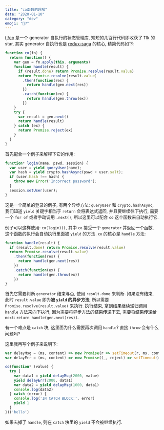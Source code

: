 ```yaml
---
title: "co函数的理解"
date: "2020-01-10"
category: "dev"
emoji: "🙇‍♂️"
---
```


[tj/co](https://github.com/tj/co) 是一个 generator 自执行的状态管理库, 短短的几百行代码即收获了 11k 的 star, 其实 generator 自执行也是 [redux-saga](https://github.com/redux-saga/redux-saga/) 的核心, 精简代码如下:

```javascript
function co(fn) {
  return function() {
    var gen = fn.apply(this, arguments)
    function handle(result) {
      if (result.done) return Promise.resolve(result.value)
      return Promise.resolve(result.value)
        .then(function(res) {
          return handle(gen.next(res))
        })
        .catch(function(ex) {
          return handle(gen.throw(ex))
        })
    }
    try {
      var result = gen.next()
      return handle(result)
    } catch (ex) {
      return Promise.reject(ex)
    }
  }
}
```

首先配合一个例子来解释下它的作用:

```javascript
function* login(name, pswd, session) {
  var user = yield queryUser(name);
  var hash = yield crypto.hashAsync(pswd + user.salt);
  if (user.hash !== hash) {
    throw new Error('Incorrect password');
  }
  session.setUser(user);
}
```

这是一个简单的登录的例子, 有两个异步方法: `queryUser` 和 `crypto.hashAsync`, 我们知道 `yield` 关键字相当于 `return` 会将表达式返回, 并且要继续往下执行, 需要一个 `for of` 或者手动调用 `.next()`, 所以这里可以配合 `co` 这个函数来自动执行它.

例子可以这样使用: `co(login)()`, 其中 `co` 接受一个 `generator` 并返回一个函数, 这个函数的执行会自动执行里面被 `yield` 的方法. `co` 的核心是 `handle` 方法:

```javascript
function handle(result) {
  if (result.done) return Promise.resolve(result.value)
  return Promise.resolve(result.value)
    .then(function(res) {
      return handle(gen.next(res))
    })
    .catch(function(ex) {
      return handle(gen.throw(ex))
    })
}
```

首先它需要判断 `generator` 结束与否, 使用 `result.done` 来判断. 如果没有结束, 此时 `result.value` 即为**被 `yield` 的异步方法**, 所以需要 `Promise.resolve(result.value)` 来执行. 执行结束, 拿到结果继续递归调用 `handle` 方法来向下执行, 因为需要将异步方法的结果传递下去, 需要将结果传递给 `next`: `return handle(gen.next(res))`.

有一个难点是 `catch` 块, 这里面为什么需要再次调用 `handle`? 直接 `throw` 会有什么问题吗?

这里我再写个例子来说明下:


```javascript
var delayMsg = (ms, content) => new Promise(r => setTimeout(r, ms, content))
var delayErr = (ms, content) => new Promise((_, reject) => setTimeout(reject, ms, new Error(content)))

co(function* (value) {
  try {
    var data1 = yield delayMsg(2000, value)
    yield delayErr(2000, data1)
    var data2 = yield delayMsg(1000, data1)
    console.log(data2)
  } catch (error) {
    console.log('IN CATCH BLOCK:', error)
    yield 1
  }
})('hello')
```

如果去掉了 `handle`, 则在 `catch` 块里的 `yield` 不会被继续执行.

